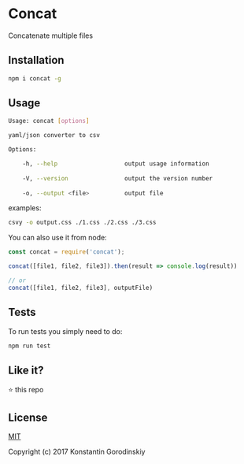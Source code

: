 # Concat

Concatenate multiple files

## Installation

```bash
npm i concat -g
```

## Usage

```bash
Usage: concat [options]

yaml/json converter to csv

Options:

    -h, --help                   output usage information
  
    -V, --version                output the version number
  
    -o, --output <file>          output file
```

examples:
```bash
csvy -o output.css ./1.css ./2.css ./3.css
```

You can also use it from node:

```javascript
const concat = require('concat');

concat([file1, file2, file3]).then(result => console.log(result))

// or
concat([file1, file2, file3], outputFile)
```

## Tests

To run tests you simply need to do:
```bash
npm run test
```

## Like it?

:star: this repo

## License

[MIT](http://opensource.org/licenses/MIT)

Copyright (c) 2017 Konstantin Gorodinskiy
